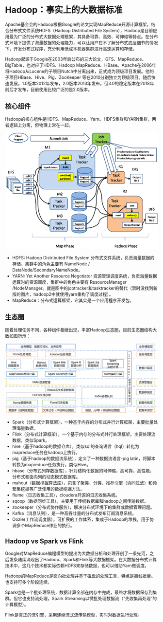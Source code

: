 # Hadoop：事实上的大数据标准

Apache基金会的Hadoop根据Google的论文实现MapReduce开源计算框架，结合分布式文件系统HDFS（Hadoop Distributed File System），Hadoop是目前应用最为广泛的分布式大数据处理框架，其具备可靠、高效、可伸缩等特点。在分布式环境下提供了海量数据的处理能力，可以让用户在不了解分布式底层细节的情况下，开发分布式程序，充分利用低成本机器集群进行高速运算和存储。

Hadoop起源于Google在2003年后公布的三大论文，GFS、MapReduce、BigTable，也对应了HDFS、Hadoop MapReduce、HBase。Apache在2006年将Hadoop从Lucene的子项目Nutch中分离出来，正式成为顶级项目发展。他的子项目HBase、Hive、Pig、ZooKeeper 等在2010分别独立为顶级项目。随后快速发展，1.0版本2012年发布，2.0版本2013年发布，但3.0的稳定版本在2018年前后才发布，目前使用比较广泛的是2.0版本。

## 核心组件

Hadoop的核心组件是HDFS、MapReduce、Yarn。HDFS集群和YARN集群，两者逻辑上分离，但物理上常在一起。

![hadoop_system](img/hadoop_system.png)

- HDFS: Hadoop Distributed File System 分布式文件系统，负责海量数据的存储，集群中的角色主要有 NameNode / DataNode/SecondaryNameNode。
- YARN: Yet Another Resource Negotiator  资源管理调度系统，负责海量数据运算时的资源调度，集群中的角色主要有 ResourceManager /NodeManager。就是图中的jobtracker和tasktracker的替代（暂时没找到新版的图片，hadoop2中就使用yarn重构了调度过程）。
- MapReduce：分布式运算框架，它其实是一个应用程序开发包。

## 生态圈

随着处理任务不同，各种组件相继出现，丰富Hadoop生态圈，目前生态圈结构大致如图所示：

![hadoop_ecology](img/hadoop_ecology.png)

- Spark（分布式计算框架），一种基于内存的分布式并行计算框架，主要批量处理海量数据。
- Flink（分布式计算框架），一个基于内存的分布式并行处理框架，主要处理流数据，类似Spark。
- hive（基于hadoop的数据仓库），类似sql的查询语言（hql）转化为mapreduce任务在hadoop上执行。
- pig（基于hadoop的数据流系统），定义了一种数据流语言-pig latin，将脚本转换为mapreduce任务执行，类似Hive。
- hbase（分布式列存数据库），针对结构化数据的可伸缩，高可靠，高性能，分布式和面向列的动态模式数据库。
- mahout（数据挖掘算法库），包含了聚类、分类、推荐引擎（协同过滤）和频繁集挖掘等广泛使用的数据挖掘方法。
- flume（日志收集工具），cloudera开源的日志收集系统。
- sqoop（数据同步工具），主要用于传统数据库和hadoop之间传输数据。
- zookeeper（分布式协作服务），解决分布式环境下的集群或数据管理问题。
- Kafka（消息队列），是一种高吞吐量的分布式发布订阅消息系统。
- Oozie(工作流调度器），可扩展的工作体系，集成于Hadoop的堆栈，用于协调多个MapReduce作业的执行。

## Hadoop vs Spark vs Flink

Google对MapReduce编程模型的提出为大数据分析和处理开创了一条先河，之后发条陆续涌现出了Hadoop、Spark和Flink等大数据框架。在大数据分布式计算技术中，这几个技术都实际依赖HDFS来存储数据，也可以借助Yarn做调度。

Hadoop的MapReduce是面向批处理并基于磁盘的处理工具，特点是离线批量。也支持可多个阶段连续。

Spark也是一个批处理系统，数据计算全部在内存中完成，最终才将数据保存到集群。但它也支持流处理，Spark Streaming以微批处理数据流（“先收集再处理”的计算模型）。

Flink是真正的流引擎，采用连续流式流传输模型，实时对数据进行处理。